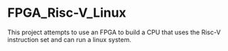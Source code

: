 # FPGA_Risc-V_Linux
This project attempts to use an FPGA to build a CPU that uses the Risc-V instruction set and can run a linux system.
